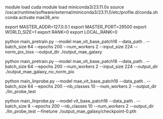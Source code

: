 module load cuda
module load miniconda3/23.11.0s
source /oscar/runtime/software/external/miniconda3/23.11.0/etc/profile.d/conda.sh
conda activate mae38_env


export MASTER_ADDR=127.0.0.1
export MASTER_PORT=29500
export WORLD_SIZE=1
export RANK=0
export LOCAL_RANK=0

 python main_pretrain.py --model mae_vit_base_patch16 --data_path . --batch_size 64 --epochs 200 --num_workers 2 --input_size 224 --norm_pix_loss --output_dir ./output_mae_galaxy

 python main_pretrain.py --model mae_vit_base_patch16 --data_path . --batch_size 64 --epochs 200 --num_workers 2 --input_size 224 --output_dir ./output_mae_galaxy_no_norm_pix

  python main_linprobe.py --model mae_vit_base_patch16 --data_path . --batch_size 64 --epochs 200 --nb_classes 10 --num_workers 2 --output_dir ./lin_probe_test

  python main_linprobe.py --model vit_base_patch16 --data_path . --batch_size 8 --epochs 200 --nb_classes 10 --num_workers 2 --output_dir ./lin_probe_test --finetune ./output_mae_galaxy/checkpoint-0.pth
